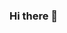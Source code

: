 ### Hi there 👋

<!--
**EvilSevil666/EvilSevil666** is a ✨ _special_ ✨ repository because its `README.md` (this file) appears on your GitHub profile.

Here are some ideas to get you started:

- Сейчас я осваиваю, совершенно новую для себя, профессию тестировщика.
- Надеюсь, что это станет началом, моего долгого и интересного пути в IT.
- В будующем, мечтаю поучавствовать, в развитии производства отечественных микропроцессоров и микроэлектроники в целом. 
